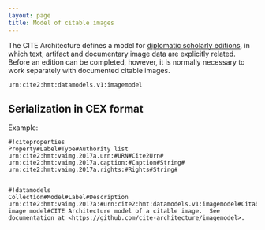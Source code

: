 ```yaml
---
layout: page
title: Model of citable images
---
```



The CITE Architecture defines a model for [diplomatic scholarly editions](../dse/), in which text, artifact and documentary image data are explicitly related.  Before an edition can be completed, however, it is normally necessary to work separately with documented citable images.



`urn:cite2:hmt:datamodels.v1:imagemodel`


## Serialization in CEX format


Example:


    #!citeproperties
    Property#Label#Type#Authority list
    urn:cite2:hmt:vaimg.2017a.urn:#URN#Cite2Urn#
    urn:cite2:hmt:vaimg.2017a.caption:#Caption#String#
    urn:cite2:hmt:vaimg.2017a.rights:#Rights#String#


    #!datamodels
    Collection#Model#Label#Description
    urn:cite2:hmt:vaimg.2017a:#urn:cite2:hmt:datamodels.v1:imagemodel#Citable image model#CITE Architecture model of a citable image.  See documentation at <https://github.com/cite-architecture/imagemodel>.
